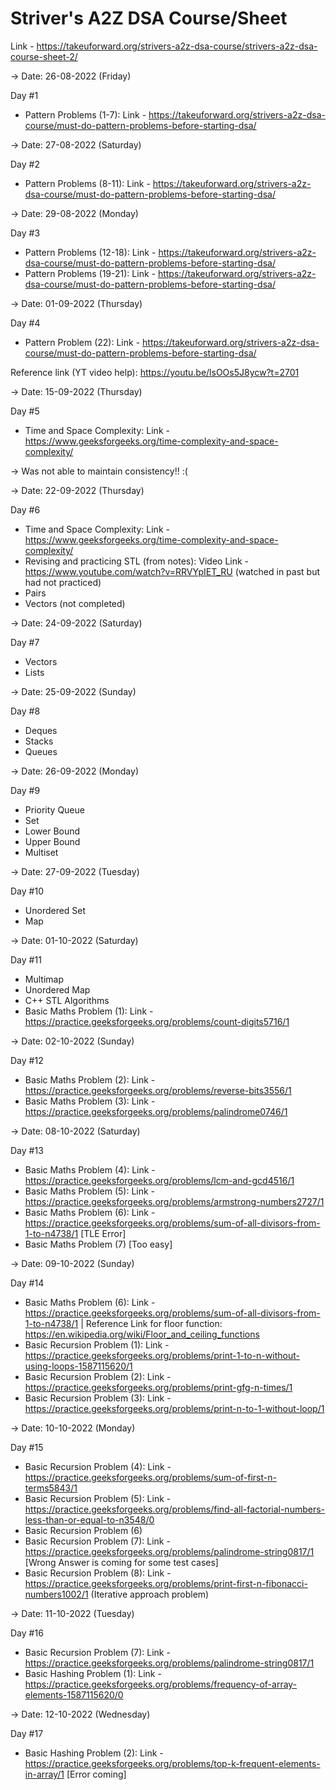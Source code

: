 # Striver's A2Z DSA Course/Sheet

Link - https://takeuforward.org/strivers-a2z-dsa-course/strivers-a2z-dsa-course-sheet-2/


-> Date: 26-08-2022 (Friday)

Day #1

- Pattern Problems (1-7): Link - https://takeuforward.org/strivers-a2z-dsa-course/must-do-pattern-problems-before-starting-dsa/

-> Date: 27-08-2022 (Saturday)

Day #2

- Pattern Problems (8-11): Link - https://takeuforward.org/strivers-a2z-dsa-course/must-do-pattern-problems-before-starting-dsa/

-> Date: 29-08-2022 (Monday)

Day #3

- Pattern Problems (12-18): Link - https://takeuforward.org/strivers-a2z-dsa-course/must-do-pattern-problems-before-starting-dsa/
- Pattern Problems (19-21): Link - https://takeuforward.org/strivers-a2z-dsa-course/must-do-pattern-problems-before-starting-dsa/

-> Date: 01-09-2022 (Thursday)

Day #4

- Pattern Problem (22): Link - https://takeuforward.org/strivers-a2z-dsa-course/must-do-pattern-problems-before-starting-dsa/

Reference link (YT video help): https://youtu.be/lsOOs5J8ycw?t=2701

-> Date: 15-09-2022 (Thursday)

Day #5

- Time and Space Complexity: Link - https://www.geeksforgeeks.org/time-complexity-and-space-complexity/

-> Was not able to maintain consistency!! :(

-> Date: 22-09-2022 (Thursday)

Day #6

- Time and Space Complexity: Link - https://www.geeksforgeeks.org/time-complexity-and-space-complexity/
- Revising and practicing STL (from notes): Video Link - https://www.youtube.com/watch?v=RRVYpIET_RU (watched in past but had not practiced)
- Pairs
- Vectors (not completed)

-> Date: 24-09-2022 (Saturday)

Day #7

- Vectors
- Lists

-> Date: 25-09-2022 (Sunday)

Day #8

- Deques
- Stacks
- Queues

-> Date: 26-09-2022 (Monday)

Day #9

- Priority Queue
- Set
- Lower Bound
- Upper Bound
- Multiset

-> Date: 27-09-2022 (Tuesday)

Day #10

- Unordered Set
- Map

-> Date: 01-10-2022 (Saturday)

Day #11

- Multimap
- Unordered Map
- C++ STL Algorithms
- Basic Maths Problem (1): Link - https://practice.geeksforgeeks.org/problems/count-digits5716/1

-> Date: 02-10-2022 (Sunday)

Day #12

- Basic Maths Problem (2): Link - https://practice.geeksforgeeks.org/problems/reverse-bits3556/1
- Basic Maths Problem (3): Link - https://practice.geeksforgeeks.org/problems/palindrome0746/1

-> Date: 08-10-2022 (Saturday)

Day #13

- Basic Maths Problem (4): Link - https://practice.geeksforgeeks.org/problems/lcm-and-gcd4516/1
- Basic Maths Problem (5): Link - https://practice.geeksforgeeks.org/problems/armstrong-numbers2727/1
- Basic Maths Problem (6): Link - https://practice.geeksforgeeks.org/problems/sum-of-all-divisors-from-1-to-n4738/1 [TLE Error]
- Basic Maths Problem (7) [Too easy]

-> Date: 09-10-2022 (Sunday)

Day #14

- Basic Maths Problem (6): Link - https://practice.geeksforgeeks.org/problems/sum-of-all-divisors-from-1-to-n4738/1 | Reference Link for floor function: https://en.wikipedia.org/wiki/Floor_and_ceiling_functions
- Basic Recursion Problem (1): Link - https://practice.geeksforgeeks.org/problems/print-1-to-n-without-using-loops-1587115620/1
- Basic Recursion Problem (2): Link - https://practice.geeksforgeeks.org/problems/print-gfg-n-times/1
- Basic Recursion Problem (3): Link - https://practice.geeksforgeeks.org/problems/print-n-to-1-without-loop/1

-> Date: 10-10-2022 (Monday)

Day #15

- Basic Recursion Problem (4): Link - https://practice.geeksforgeeks.org/problems/sum-of-first-n-terms5843/1
- Basic Recursion Problem (5): Link - https://practice.geeksforgeeks.org/problems/find-all-factorial-numbers-less-than-or-equal-to-n3548/0
- Basic Recursion Problem (6)
- Basic Recursion Problem (7): Link - https://practice.geeksforgeeks.org/problems/palindrome-string0817/1 [Wrong Answer is coming for some test cases]
- Basic Recursion Problem (8): Link - https://practice.geeksforgeeks.org/problems/print-first-n-fibonacci-numbers1002/1 (Iterative approach problem)

-> Date: 11-10-2022 (Tuesday)

Day #16

- Basic Recursion Problem (7): Link - https://practice.geeksforgeeks.org/problems/palindrome-string0817/1
- Basic Hashing Problem (1): Link - https://practice.geeksforgeeks.org/problems/frequency-of-array-elements-1587115620/0

-> Date: 12-10-2022 (Wednesday)

Day #17

- Basic Hashing Problem (2): Link - https://practice.geeksforgeeks.org/problems/top-k-frequent-elements-in-array/1 [Error coming]
